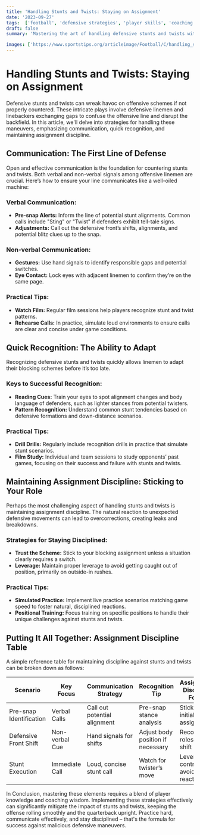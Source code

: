 ```yaml
---
title: 'Handling Stunts and Twists: Staying on Assignment'
date: '2023-09-27'
tags:  ['football', 'defensive strategies', 'player skills', 'coaching tips', 'assignment discipline', 'communication', 'stunts and twists']
draft: false
summary: 'Mastering the art of handling defensive stunts and twists with strategic communication and steadfast assignment discipline.'

images: ['https://www.sportstips.org/articleimage/Football/C/handling_stunts_and_twists_staying_on_assignment.webp']
---
```


# Handling Stunts and Twists: Staying on Assignment

Defensive stunts and twists can wreak havoc on offensive schemes if not properly countered. These intricate plays involve defensive linemen and linebackers exchanging gaps to confuse the offensive line and disrupt the backfield. In this article, we'll delve into strategies for handling these maneuvers, emphasizing communication, quick recognition, and maintaining assignment discipline.

## Communication: The First Line of Defense

Open and effective communication is the foundation for countering stunts and twists. Both verbal and non-verbal signals among offensive linemen are crucial. Here’s how to ensure your line communicates like a well-oiled machine:

### Verbal Communication:
- **Pre-snap Alerts:** Inform the line of potential stunt alignments. Common calls include "Sting" or "Twist" if defenders exhibit tell-tale signs.
- **Adjustments:** Call out the defensive front’s shifts, alignments, and potential blitz clues up to the snap.

### Non-verbal Communication:
- **Gestures:** Use hand signals to identify responsible gaps and potential switches.
- **Eye Contact:** Lock eyes with adjacent linemen to confirm they’re on the same page.

### Practical Tips:
- **Watch Film:** Regular film sessions help players recognize stunt and twist patterns.
- **Rehearse Calls:** In practice, simulate loud environments to ensure calls are clear and concise under game conditions.

## Quick Recognition: The Ability to Adapt

Recognizing defensive stunts and twists quickly allows linemen to adapt their blocking schemes before it’s too late.

### Keys to Successful Recognition:
- **Reading Cues:** Train your eyes to spot alignment changes and body language of defenders, such as lighter stances from potential twisters.
- **Pattern Recognition:** Understand common stunt tendencies based on defensive formations and down-distance scenarios.

### Practical Tips:
- **Drill Drills:** Regularly include recognition drills in practice that simulate stunt scenarios.
- **Film Study:** Individual and team sessions to study opponents’ past games, focusing on their success and failure with stunts and twists.

## Maintaining Assignment Discipline: Sticking to Your Role

Perhaps the most challenging aspect of handling stunts and twists is maintaining assignment discipline. The natural reaction to unexpected defensive movements can lead to overcorrections, creating leaks and breakdowns.

### Strategies for Staying Disciplined:
- **Trust the Scheme:** Stick to your blocking assignment unless a situation clearly requires a switch.
- **Leverage:** Maintain proper leverage to avoid getting caught out of position, primarily on outside-in rushes.

### Practical Tips:
- **Simulated Practice:** Implement live practice scenarios matching game speed to foster natural, disciplined reactions.
- **Positional Training:** Focus training on specific positions to handle their unique challenges against stunts and twists.

## Putting It All Together: Assignment Discipline Table

A simple reference table for maintaining discipline against stunts and twists can be broken down as follows:

| Scenario                            | Key Focus       | Communication Strategy | Recognition Tip                      | Assignment Discipline Focus        |
|-------------------------------------|-----------------|------------------------|-------------------------------------|------------------------------------|
| Pre-snap Identification             | Verbal Calls    | Call out potential alignment  | Pre-snap stance analysis            | Stick to initial assignment        |
| Defensive Front Shift               | Non-verbal Cue  | Hand signals for shifts   | Adjust body position if necessary | Reconfirm roles post shift          |
| Stunt Execution                     | Immediate Call  | Loud, concise stunt call   | Watch for twister’s move             | Leverage control, avoid over-react | 

In Conclusion, mastering these elements requires a blend of player knowledge and coaching wisdom. Implementing these strategies effectively can significantly mitigate the impact of stunts and twists, keeping the offense rolling smoothly and the quarterback upright. Practice hard, communicate effectively, and stay disciplined – that's the formula for success against malicious defensive maneuvers.
```